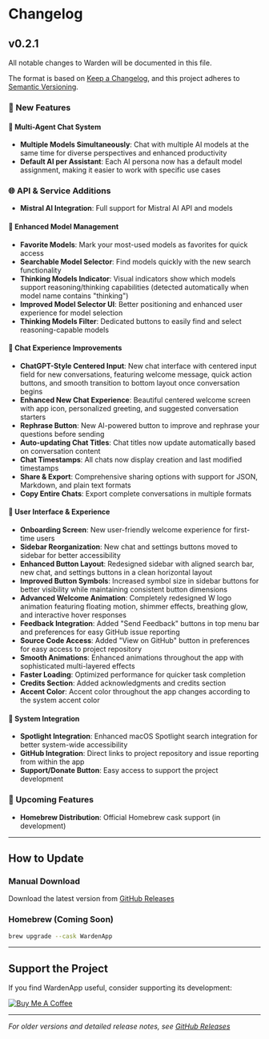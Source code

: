 # Changelog

## v0.2.1

All notable changes to Warden will be documented in this file.

The format is based on [Keep a Changelog](https://keepachangelog.com/en/1.0.0/),
and this project adheres to [Semantic Versioning](https://semver.org/spec/v2.0.0.html).

### 🚀 New Features

#### 🤖 Multi-Agent Chat System

- **Multiple Models Simultaneously**: Chat with multiple AI models at the same time for diverse perspectives and enhanced productivity
- **Default AI per Assistant**: Each AI persona now has a default model assignment, making it easier to work with specific use cases

### 🌐 API & Service Additions

- **Mistral AI Integration**: Full support for Mistral AI API and models

#### 🎯 Enhanced Model Management

- **Favorite Models**: Mark your most-used models as favorites for quick access
- **Searchable Model Selector**: Find models quickly with the new search functionality
- **Thinking Models Indicator**: Visual indicators show which models support reasoning/thinking capabilities (detected automatically when model name contains "thinking")
- **Improved Model Selector UI**: Better positioning and enhanced user experience for model selection
- **Thinking Models Filter**: Dedicated buttons to easily find and select reasoning-capable models

#### 💬 Chat Experience Improvements

- **ChatGPT-Style Centered Input**: New chat interface with centered input field for new conversations, featuring welcome message, quick action buttons, and smooth transition to bottom layout once conversation begins
- **Enhanced New Chat Experience**: Beautiful centered welcome screen with app icon, personalized greeting, and suggested conversation starters
- **Rephrase Button**: New AI-powered button to improve and rephrase your questions before sending
- **Auto-updating Chat Titles**: Chat titles now update automatically based on conversation content
- **Chat Timestamps**: All chats now display creation and last modified timestamps
- **Share & Export**: Comprehensive sharing options with support for JSON, Markdown, and plain text formats
- **Copy Entire Chats**: Export complete conversations in multiple formats

#### 🎨 User Interface & Experience

- **Onboarding Screen**: New user-friendly welcome experience for first-time users
- **Sidebar Reorganization**: New chat and settings buttons moved to sidebar for better accessibility
- **Enhanced Button Layout**: Redesigned sidebar with aligned search bar, new chat, and settings buttons in a clean horizontal layout
- **Improved Button Symbols**: Increased symbol size in sidebar buttons for better visibility while maintaining consistent button dimensions
- **Advanced Welcome Animation**: Completely redesigned W logo animation featuring floating motion, shimmer effects, breathing glow, and interactive hover responses
- **Feedback Integration**: Added "Send Feedback" buttons in top menu bar and preferences for easy GitHub issue reporting
- **Source Code Access**: Added "View on GitHub" button in preferences for easy access to project repository
- **Smooth Animations**: Enhanced animations throughout the app with sophisticated multi-layered effects
- **Faster Loading**: Optimized performance for quicker task completion
- **Credits Section**: Added acknowledgments and credits section
- **Accent Color**: Accent color throughout the app changes according to the system accent color

#### 🔧 System Integration

- **Spotlight Integration**: Enhanced macOS Spotlight search integration for better system-wide accessibility
- **GitHub Integration**: Direct links to project repository and issue reporting from within the app
- **Support/Donate Button**: Easy access to support the project development

### 🔄 Upcoming Features

- **Homebrew Distribution**: Official Homebrew cask support (in development)

---

## How to Update

### Manual Download

Download the latest version from [GitHub Releases](https://github.com/SidhuK/WardenApp/releases)

### Homebrew (Coming Soon)

```bash
brew upgrade --cask WardenApp
```

---

## Support the Project

If you find WardenApp useful, consider supporting its development:

[![Buy Me A Coffee](https://cdn.buymeacoffee.com/buttons/v2/default-yellow.png)](https://www.buymeacoffee.com/karatsidhu)

---

_For older versions and detailed release notes, see [GitHub Releases](https://github.com/SidhuK/WardenApp/releases)_
